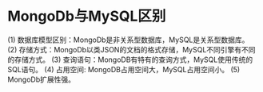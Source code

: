 # MongoDb与MySQL区别
(1) 数据库模型区别：MongoDb是非关系型数据库，MySQL是关系型数据库。
(2) 存储方式：MongoDb以类JSON的文档的格式存储，MySQL不同引擎有不同的存储方式。
(3) 查询语句：MongoDB有特有的查询方式，MySQL使用传统的SQL语句。
(4) 占用空间: MongoDB占用空间大，MySQL占用空间小。
(5) MongoDb扩展性强。

